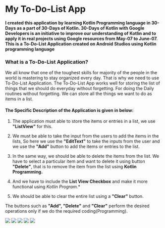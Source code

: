 # My To-Do-List App

**I created this application by learning Kotlin Programming language in 30-Days as a part of 30-Days of Kotlin. 30-Days of Kotlin with Google Developers is an initiative to improve our understanding of Kotlin and to apply it in real projects using Google resources from May-07 to June-07.
This is a To-Do-List Application created on Android Studios using Kotlin programming language**

### What is a To-Do-List Application?

We all know that one of the toughest skills for majority of the people in the world is mastering to stay organized every day. That is why we need to use To-Do-List Application. The To-Do-List App works well for storing the list of things that we should do everyday without forgetting. For doing the Daily routines without forgetting. We can store all the things we want to do as items in a list.

#### The Specific Description of the Application is given in below:

1. The application must able to store the items or entries in a list, we use **"ListView"** for this.

1. We must be able to take the input from the users to add the items in the lists, So here we use the **"EditText"** to take the inputs from the user and we use the **"Add"** button to add the items or entries to the list.

1. In the same way, we should be able to delete the items from the list. We have to select a particular item and want to delete it using button **"Delete"**, that is to remove the item from the list using **Kotlin Programming.**
 
1. And we have to include the **List View Checkbox** and make it more functional using *Kotlin Program.**

1. We should be able to clear the entire list using a **"Clear"** button.

The buttons such as **"Add", "Delete"** and **"Clear"** perform the desired operations only if we do the required coding(Programming).

<img src = https://github.com/akhilaku/My-To-Do-List-App/blob/master/Screenshots-Of-App/Screenshot-1.jpg>

<img src = https://github.com/akhilaku/My-To-Do-List-App/blob/master/Screenshots-Of-App/Screenshot-2.jpg>

<img src = https://github.com/akhilaku/My-To-Do-List-App/blob/master/Screenshots-Of-App/Screenshot-3.jpg>

<img src = https://github.com/akhilaku/My-To-Do-List-App/blob/master/Screenshots-Of-App/Screenshot-4.jpg>

<img src = https://github.com/akhilaku/My-To-Do-List-App/blob/master/Screenshots-Of-App/Screenshot-5.jpg>
